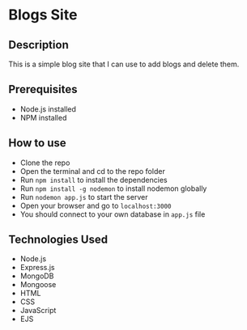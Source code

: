# Blogs Site

## Description

This is a simple blog site that I can use to add blogs and delete them.

## Prerequisites

- Node.js installed
- NPM installed

## How to use

- Clone the repo
- Open the terminal and cd to the repo folder
- Run `npm install` to install the dependencies
- Run `npm install -g nodemon` to install nodemon globally
- Run `nodemon app.js` to start the server
- Open your browser and go to `localhost:3000`
- You should connect to your own database in `app.js` file

## Technologies Used

- Node.js
- Express.js
- MongoDB
- Mongoose
- HTML
- CSS
- JavaScript
- EJS
